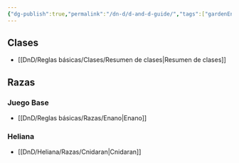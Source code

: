 ```yaml
---
{"dg-publish":true,"permalink":"/dn-d/d-and-d-guide/","tags":["gardenEntry"]}
---
```


## Clases
- [[DnD/Reglas básicas/Clases/Resumen de clases\|Resumen de clases]]

## Razas

### Juego Base
- [[DnD/Reglas básicas/Razas/Enano\|Enano]]

### Heliana
- [[DnD/Heliana/Razas/Cnidaran\|Cnidaran]]